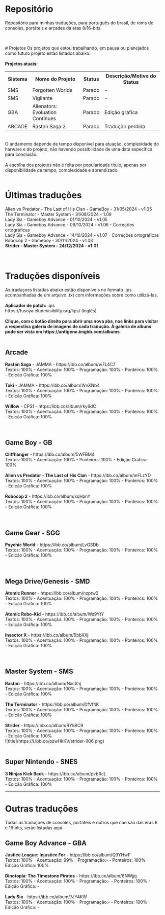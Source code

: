 # Repositório
Repositório para minhas traduções, para português do brasil, de roms de consoles, portáteis e arcades da eras 8/16-bits.
<!-- ![title](https://i.ibb.co/pzwHkKV/strider-006.png) -->
<br>
<br>
# Projetos
Os projetos que estou trabalhando, em pausa ou planejados como futuro projeto estão listados abaixo.
<br>
<br>
<b>Projetos atuais:</b>
<table>
  <tr>
    <th>Sistema</th>
    <th>Nome do Projeto</th>
    <th>Status</th>
    <th>Descrição/Motivo do Status</th>
  </tr>
  <tr>
    <td>SMS</td>
    <td>Forgotten Worlds</td>
    <td>Parado</td>
    <td>-</td>
  </tr>
  <tr>
    <td>SMS</td>
    <td>Vigilante</td>
    <td>Parado</td>
    <td>-</td>
  </tr>
  <tr>
    <td>GBA</td>
    <td>Alienators: Evoluation Continues</td>
    <td>Parado</td>
    <td>Edição gráfica</td>
  </tr>
    <tr>
    <td>ARCADE</td>
    <td>Rastan Saga 2</td>
    <td>Parado</td>
    <td>Tradução perdida</td>
  </tr>
</table>
<br>
O andamento depende de tempo disponível para atuação, complexidade do harware e do projeto, não havendo possibilidade de uma data específica para conclusão.
<br>
<br>
A escolha dos projetos não é feita por popularidade título, apenas por disponibilidade de tempo, complexidade e aprendizado. 
<br>
<br>
<h1>Últimas traduções</h1>
Alien vs Predator - The Last of His Clan - GameBoy - 31/05/2024 - v1.05<br>
The Terminator - Master System - 31/08/2024 - 1.09<br>
Lady Sia - Gameboy Advance - 01/10/2024 - v1.05 <br>
Lady Sia - Gameboy Advance - 09/10/2024 - v1.06 - Correções ortográficas <br>
Lady Sia - Gameboy Advance - 14/10/2024 - v1.07 - Correções ortográficas <br>
Robocop 2 - Gameboy - 30/11/2024 - v1.03<br>
<b>Strider - Master System - 24/12/2024 - v1.01</b><br>
<br>
<br>
<h1>Traduções disponíveis</h1>
As traduçoes listadas abaixo estão disponíveis no formato .ips acompanhadas de um arquivo .txt com informações sobre como utilizá-las.<br>
<br>
<b>Aplicador de patch:</b> .ips
<br>
https://fusoya.eludevisibility.org/lips/ (Inglês)
<br>
<br>
<b>Clique, com o botão direito para abrir uma nova aba, nos links para visitar a respectiva galeria de imagens de cada tradução. A galeria de albuns pode ser vista em https://antigeno.imgbb.com/albums</b>
<br>
<br>
<h2>Arcade</h2>
<b>Rastan Saga</b> - JAMMA - https://ibb.co/album/w7L4C7 <br>
Textos: 100% - Acentuação: 100% - Programação: 100% - Ponteiros: 100% - Edição Gráfica: 100% <br>
<br>
<b>Toki</b> - JAMMA - https://ibb.co/album/WvXNb4<br>
Textos: 100% - Acentuação: 100% - Programação: 100% - Ponteiros: 100% - Edição Gráfica: 100% <br>
<br>
<b>Willow</b> - CPS1 - https://ibb.co/album/rky6dC<br>
Textos: 100% - Acentuação: 100% - Programação: 100% - Ponteiros: 100% - Edição Gráfica: 100% <br>
<br>
<br>
<h2>Game Boy - GB </h2>
<b>Cliffhanger</b> - https://ibb.co/album/5WFBM4 <br>
Textos: 100% - Acentuação: 100% - Ponteiros: 100% - Edição Gráfica: 100%
<br>
<br>
<b>Alien vs Predator - The Last of His Clan </b> - https://ibb.co/album/mFLzYD <br>
Textos: 100% - Acentuação: 100% - Programação: 100% - Ponteiros: 100% - Edição Gráfica: 100%
<br>
<br>
<b>Robocop 2</b> - https://ibb.co/album/xqHpnY<br>
Textos: 100% - Acentuação: 100% - Programação: 100% - Ponteiros: 100% - Edição Gráfica: 100%<br>
<br>
<br>
<h2>Game Gear - SGG</h2>
<b>Psychic World</b> - https://ibb.co/album/LvGSDb <br>
Textos: 100% - Acentuação: 100% - Programação: 100% - Ponteiros: 100% - Edição Gráfica: 100% <br>
<br>
<br>
<h2>Mega Drive/Genesis - SMD</h2>
<b>Atomic Runner</b> - https://ibb.co/album/nzptw2<br>
Textos: 100% - Acentuação: 100% - Programação: 100% - Ponteiros: 100% - Edição Gráfica: 100% <br>
<br>
<b>Atomic Robo-Kid</b> - https://ibb.co/album/Ws9YtY<br>
Textos: 100% - Acentuação: 100% - Programação: 100% - Ponteiros: 100% - Edição Gráfica: 100% <br>
<br>
<b>Insector X</b> - https://ibb.co/album/9bbXXj<br>
Textos: 100% - Acentuação: 100% - Programação: 100% - Ponteiros: 100% - Edição Gráfica: 100% <br>
<br>
<br>
<h2>Master System - SMS</h2>
<b>Rastan</b> - https://ibb.co/album/NxcShj<br>
Textos: 100% - Acentuação: 100% - Programação: 100% - Ponteiros: 100% - Edição Gráfica: 100% <br>
<br>
<b>The Terminator</b> - https://ibb.co/album/DfVf4K<br>
Textos: 100% - Acentuação: 100% - Programação: 100% - Ponteiros: 100% - Edição Gráfica: 100% <br>
<br>
<b>Strider</b> - https://ibb.co/album/RYkBC9<br>
Textos: 100% - Acentuação: 100% - Programação: 100% - Ponteiros: 100% - Edição Gráfica: 100% <br>
![title](https://i.ibb.co/pzwHkKV/strider-006.png)
<br>
<br>
<h2>Super Nintendo - SNES</h2>
<b>3 Ninjas Kick Back</b> - https://ibb.co/album/pvbRcL <br>
Textos: 100% - Acentuação: 100% - Programação: 100% - Ponteiros: 100% - Edição Gráfica: 100% <br>
<hr>
<h1>Outras traduções</h1>
Todas as traduções de consoles, portáteis e outros que não são das eras 8 e 16 bits, serão listadas aqui.
<h2>Game Boy Advance - GBA</h2>
<b>Justice League: Injustice For</b> - https://ibb.co/album/Q9YHwP<br>
Textos: 100% - Acentuação: 99% - Programação:- - Ponteiros: 100% - Edição Gráfica: 100% <br>
<br>
<b>Dinotopia: The Timestone Pirates</b> - https://ibb.co/album/6NWjjq<br>
Textos: 100% - Acentuação: 100% - Programação:- - Ponteiros: 100% - Edição Gráfica: - <br>
<br>
<b>Lady Sia</b> - https://ibb.co/album/7JY4KW <br>
Textos: 100% - Acentuação: 100% - Programação:- - Ponteiros: 100% - Edição Gráfica: - <br>

